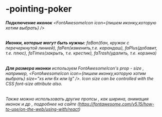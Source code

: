 # -pointing-poker

###### **Подключение иконок** <FontAwesomeIcon icon={пишем иконку,которую хотим выбрать} />

###### **Иконки, которые могут быть нужны:** faBan(бан, кружок с перечеркнутой линией), faPen(изменить,т.е. карандаш), faPlus(добавит, т.е. плюс), faTimes(закрыть, т.е. крестик), faTrash(удалить, т.е. корзина)

###### **Для размера иконки** используем FontAwesomeIcon's prop - size , например, <FontAwesomeIcon icon={пишем иконку,которую хотим выбрать} size="xs или 6x или lg" />. Icon size can be controlled with the CSS font-size attribute also.

###### Также можно использовать другие пропсы , как ширина, анимация иконок и др , подробнее на сайте (https://fontawesome.com/v5.15/how-to-use/on-the-web/using-with/react)
